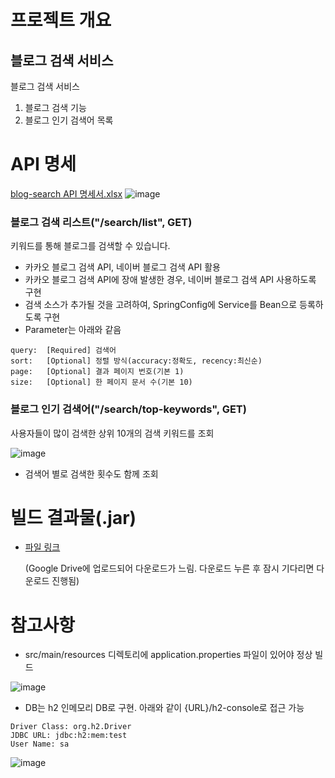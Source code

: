 # 프로젝트 개요

## 블로그 검색 서비스
블로그 검색 서비스

1. 블로그 검색 기능
2. 블로그 인기 검색어 목록

# API 명세

[blog-search API 명세서.xlsx](https://github.com/HoHoRang/blog-search/files/11039379/blog-search.API.xlsx)
![image](https://user-images.githubusercontent.com/15374108/226888559-c00338fc-2137-4859-83fb-62c50030e3d8.png)

### 블로그 검색 리스트("/search/list", GET)
키워드를 통해 블로그를 검색할 수 있습니다.

- 카카오 블로그 검색 API, 네이버 블로그 검색 API 활용
- 카카오 블로그 검색 API에 장애 발생한 경우, 네이버 블로그 검색 API 사용하도록 구현
- 검색 소스가 추가될 것을 고려하여, SpringConfig에 Service를 Bean으로 등록하도록 구현
- Parameter는 아래와 같음
```
query:  [Required] 검색어
sort:   [Optional] 정렬 방식(accuracy:정확도, recency:최신순)
page:   [Optional] 결과 페이지 번호(기본 1)
size:   [Optional] 한 페이지 문서 수(기본 10)
```


### 블로그 인기 검색어("/search/top-keywords", GET)
사용자들이 많이 검색한 상위 10개의 검색 키워드를 조회

![image](https://user-images.githubusercontent.com/15374108/226824957-e385a18f-5eb0-4ccb-b8f5-1e525552b95c.png)

- 검색어 별로 검색한 횟수도 함께 조회

# 빌드 결과물(.jar)

- [파일 링크](https://drive.google.com/file/d/1pQYi646d1b9DLSXoxgbud4WwAZ5BP4F9/view?usp=share_link)
  
  (Google Drive에 업로드되어 다운로드가 느림. 다운로드 누른 후 잠시 기다리면 다운로드 진행됨)

# 참고사항

- src/main/resources 디렉토리에 application.properties 파일이 있어야 정상 빌드

![image](https://user-images.githubusercontent.com/15374108/226827177-f6987538-8054-4a25-b4e6-d59e7414e625.png)

- DB는 h2 인메모리 DB로 구현. 아래와 같이 {URL}/h2-console로 접근 가능
```
Driver Class: org.h2.Driver
JDBC URL: jdbc:h2:mem:test
User Name: sa
```

![image](https://user-images.githubusercontent.com/15374108/226860634-96ae44e3-0a0f-48a3-bc87-5fa964c6f7fe.png)